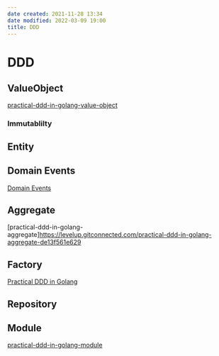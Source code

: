```yaml
---
date created: 2021-11-28 13:34
date modified: 2022-03-09 19:00
title: DDD
---
```

# DDD

## ValueObject
[practical-ddd-in-golang-value-object](https://levelup.gitconnected.com/practical-ddd-in-golang-value-object-4fc97bcad70)

### Immutablilty

## Entity

## Domain Events
[Domain Events](https://levelup.gitconnected.com/practical-ddd-in-golang-domain-event-de02ad492989)

## Aggregate
[practical-ddd-in-golang-aggregate]https://levelup.gitconnected.com/practical-ddd-in-golang-aggregate-de13f561e629

## Factory
[Practical DDD in Golang](https://levelup.gitconnected.com/practical-ddd-in-golang-factory-5ba135df6362)

## Repository

## Module
[practical-ddd-in-golang-module](https://levelup.gitconnected.com/practical-ddd-in-golang-module-51edf4c319ec)